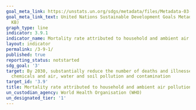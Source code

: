 ```yaml
---
goal_meta_link: https://unstats.un.org/sdgs/metadata/files/Metadata-03-09-01.pdf
goal_meta_link_text: United Nations Sustainable Development Goals Metadata (PDF 216
  KB)
graph_type: line
indicator: 3.9.1
indicator_name: Mortality rate attributed to household and ambient air pollution
layout: indicator
permalink: /3-9-1/
published: true
reporting_status: notstarted
sdg_goal: '3'
target: By 2030, substantially reduce the number of deaths and illnesses from hazardous
  chemicals and air, water and soil pollution and contamination
target_id: '3.9'
title: Mortality rate attributed to household and ambient air pollution
un_custodian_agency: World Health Organisation (WHO)
un_designated_tier: '1'
---
```

